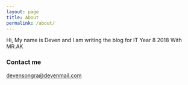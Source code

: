 ```yaml
---
layout: page
title: About 
permalink: /about/
---
```

Hi, My name is Deven and I am writing the blog for IT Year 8 2018 With MR.AK

### Contact me

[devensongra@devenmail.com](mailto:ayy@devenmail.com)
